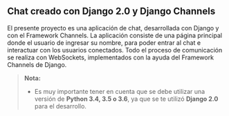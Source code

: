 ## Chat creado con Django 2.0 y Django Channels ##

El presente proyecto es una aplicación de chat, desarrollada con Django y 
con el Framework Channels. La aplicación consiste de una página principal 
donde el usuario de ingresar su nombre, para poder entrar al chat e interactuar 
con los usuarios conectados. Todo el proceso de comunicación 
se realiza con WebSockets, implementados con la ayuda del Framework Channels de Django.


> **Nota:**
> - Es muy importante tener en cuenta que se debe utilizar una versión de **Python 3.4, 3.5 o 3.6**, ya que se te utilizó **Django 2.0** para el desarrollo.
